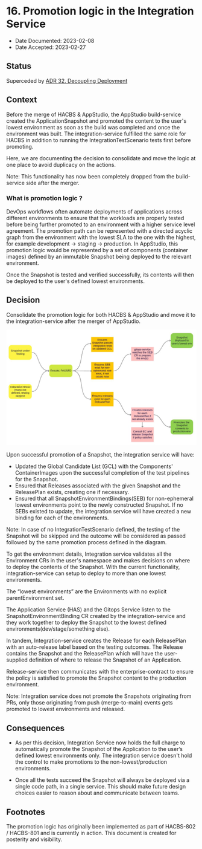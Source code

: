 # 16. Promotion logic in the Integration Service

* Date Documented: 2023-02-08
* Date Accepted: 2023-02-27

## Status

Superceded by [ADR 32. Decoupling Deployment](0032-decoupling-deployment.html)

## Context

Before the merge of HACBS & AppStudio, the AppStudio build-service created the
ApplicationSnapshot and promoted the content to the user's lowest environment as soon as
the build was completed and once the environment was built.
The integration-service fulfilled the same role for HACBS in addition to running the
IntegrationTestScenario tests first before promoting.

Here, we are documenting the decision to consolidate and move the logic at one place to avoid duplicacy
on the actions.

Note: This functionality has now been completely dropped from the build-service side after the merger.

### What is promotion logic ?

DevOps workflows often automate deployments of applications across different environments to ensure
that the workloads are properly tested before being further promoted to an environment with a higher
service level agreement.
The promotion path can be represented with a directed acyclic graph from the environment with the
lowest SLA to the one with the highest, for example development -> staging -> production.
In AppStudio, this promotion logic would be represented by a set of components (container images) defined by
an immutable Snapshot being deployed to the relevant environment.

Once the Snapshot is tested and verified successfully, its contents will then be deployed to the user's defined
lowest environments.

## Decision

Consolidate the promotion logic for both HACBS & AppStudio and move it to the integration-service after
the merger of AppStudio.

![](../diagrams/ADR-0016/promotion-logic.jpg)

Upon successful promotion of a Snapshot, the integration service will have:

* Updated the Global Candidate List (GCL) with the Components' ContainerImages upon the successful completion
  of the test pipelines for the Snapshot.
* Ensured that Releases associated with the given Snapshot and the ReleasePlan exists, creating one if necessary.
* Ensured that all SnapshotEnvironmentBindings(SEB) for non-ephemeral lowest environments point to the
  newly constructed Snapshot. If no SEBs existed to update, the integration service will have created a new binding
  for each of the environments.

Note: In case of no IntegrationTestScenario defined, the testing of the Snapshot will be skipped and the
outcome will be considered as passed followed by the same promotion process defined in the diagram.

To get the environment details, Integration service validates all the Environment CRs in the user's namespace
and makes decisions on where to deploy the contents of the Snapshot.
With the current functionality, integration-service can setup to deploy to more than one lowest environments.

The “lowest environments” are the Environments with no explicit parentEnvironment set.

The Application Service (HAS) and the Gitops Service listen to the SnapshotEnvironmentBinding CR created by the
integration-service and they work together to deploy the Snapshot to the lowest defined environments(dev/stage/something else).

In tandem, Integration-service creates the Release for each ReleasePlan with an auto-release label based on the
testing outcomes.
The Release contains the Snapshot and the ReleasePlan which will have the user-supplied definition of where to
release the Snapshot of an Application.

Release-service then communicates with the enterprise-contract to ensure the policy is satisfied to promote
the Snapshot content to the production environment.

Note: Integration service does not promote the Snapshots originating from PRs, only those originating from
push (merge-to-main) events gets promoted to lowest environments and released.


## Consequences

* As per this decision, Integration Service now holds the full charge to automatically promote the Snapshot of the
  Application to the user’s defined lowest environments only.
  The integration service doesn't hold the control to make promotions to the non-lowest/production environments.

* Once all the tests succeed the Snapshot will always be deployed via a single code path, in a single service.
  This should make future design choices easier to reason about and communicate between teams.


## Footnotes

The promotion logic has originally been implemented as part of HACBS-802 / HACBS-801 and is currently in action.
This document is created for posterity and visibility.

[parentEnvironment]: https://github.com/redhat-appstudio/application-api/blob/5f554103549049bf02c1e344a13f0711081df6a1/api/v1alpha1/environment_types.go#L36-L39
[Global Candidate List]: ../architecture/integration-service.html
[HACBS-802]: https://issues.redhat.com/browse/HACBS-802
[HACBS-801]: https://issues.redhat.com/browse/HACBS-801
